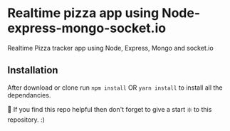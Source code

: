# Realtime pizza app using Node-express-mongo-socket.io

Realtime Pizza tracker app using Node, Express, Mongo and socket.io


## Installation 
After download or clone run `npm install` OR `yarn install` to install all the dependancies.

🙏 If you find this repo helpful then don't forget to give a start ❇️ to this repository. :)

